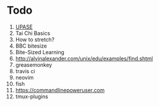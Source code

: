 # Todo

1. [UPASE](https://thoughtbot.com/upcase)
1. Tai Chi Basics
1. How to stretch?
1. BBC bitesize
1. Bite-Sized Learning
1. http://alvinalexander.com/unix/edu/examples/find.shtml
1. greasemonkey
1. travis ci
1. neovim
1. fish
1. <https://commandlinepoweruser.com>
1. tmux-plugins
